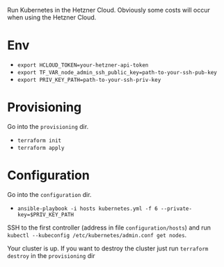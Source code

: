 Run Kubernetes in the Hetzner Cloud.
Obviously some costs will occur when using the Hetzner Cloud.

# Env
- `export HCLOUD_TOKEN=your-hetzner-api-token`
- `export TF_VAR_node_admin_ssh_public_key=path-to-your-ssh-pub-key`
- `export PRIV_KEY_PATH=path-to-your-ssh-priv-key`

# Provisioning
Go into the `provisioning` dir.
- `terraform init`
- `terraform apply`

# Configuration
Go into the `configuration` dir.
- `ansible-playbook -i hosts kubernetes.yml -f 6 --private-key=$PRIV_KEY_PATH`


SSH to the first controller (address in file `configuration/hosts`) and run
`kubectl --kubeconfig /etc/kubernetes/admin.conf get nodes`.

Your cluster is up. If you want to destroy the cluster just run `terraform destroy` in the
`provisioning` dir